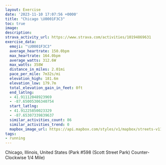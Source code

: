 ```yaml
---
layout: Exercise
date: '2023-11-10 17:07:56 +0000'
title: "Chicago \U0001F3C3"
toc: true
image:
description:
strava_activity_url: https://www.strava.com/activities/10194869631
exercise_data:
  emoji: "\U0001F3C3"
  average_heartrate: 150.0bpm
  max_heartrate: 164.0bpm
  average_watts: 312.6W
  max_watts: 358W
  distance_in_miles: 2.01mi
  pace_per_mile: 7m32s/mi
  elevation_high: 181.6m
  elevation_low: 179.7m
  total_elevation_gain_in_feet: 0ft
  end_latlng:
  - 41.91112048923969
  - -87.65005306340754
  start_latlng:
  - 41.91225850023329
  - -87.65307339839637
  similar_activities_count: 86
  similar_activities_trend: 0
  mapbox_image_url: https://api.mapbox.com/styles/v1/mapbox/streets-v11/static/path-5+787af2-1.0(i%7Bx~Fbl~uOEqBQa%40DKPQNYZ%5Dj%40w%40P_%40NwA%40uA%40KLQ%40M%3FgIEgEAiGGqB%3FkBl%40GNGPAtAALJDdDAx%40Bh%40DNLRHHPF~%40C%5CEZQLY%40SGcDCWMWOMUEu%40B_%40DKDOPO%60%40%3FPHhDDNLPRJPD%60AEPCRMFIJU%40SEeDCWGMMSKGSCoAJQFQPMf%40BtBFhAJRRNNFL%3F~%40GREPOJUBK%3Fq%40CaCAQKWOOMEUCuAJIFS%60%40EV%3FvADvAFVPRRJR%40%60AGNETMLSBO%3FuAEwAGi%40IMQM_%40EyA%40c%40EWUUDmAFKDED%3FNBh%40Yi%40EFAn%40LvGCzBDjBAtBBlAAf%40DjB),pin-s-s+e5b22e(-87.65138,41.91173),pin-s-f+89ae00(-87.64825000000009,41.91097999999999)/auto/800x800?access_token=pk.eyJ1Ijoiam9zaGJlY2ttYW4iLCJhIjoiY205eWR2aDd1MWZ6djJrbXc4a3M0bWZleiJ9.XiG9OWkNcZk2QzjJbxLB4A
tags:
- running
---
```




Chicago, Illinois, United States (Park #598 (Scott Street Park) Counter-Clockwise 1/4 Mile)
